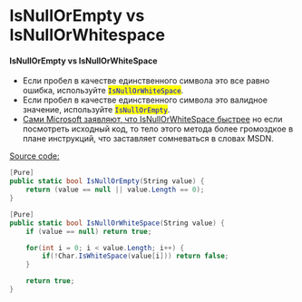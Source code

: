 # IsNullOrEmpty vs IsNullOrWhitespace

#### IsNullOrEmpty vs IsNullOrWhiteSpace

* Если пробел в качестве единственного символа это все равно ошибка, используйте <mark style="color:blue;">`IsNullOrWhiteSpace`</mark>.
* Если пробел в качестве единственного символа это валидное значение, используйте <mark style="color:blue;">`IsNullOrEmpty`</mark>.
* [Сами Microsoft заявляют, что IsNullOrWhiteSpace быстрее](https://learn.microsoft.com/ru-ru/dotnet/api/system.string.isnullorwhitespace?view=net-8.0) но если посмотреть исходный код, то тело этого метода более громоздкое в плане инструкций, что заставляет сомневаться в словах MSDN.

[Source code:](https://referencesource.microsoft.com/mscorlib/R/55e241b6143365ef.html)

```csharp
[Pure]
public static bool IsNullOrEmpty(String value) {
	return (value == null || value.Length == 0);
}

[Pure]
public static bool IsNullOrWhiteSpace(String value) {
	if (value == null) return true;

	for(int i = 0; i < value.Length; i++) {
		if(!Char.IsWhiteSpace(value[i])) return false;
	}

	return true;
}
```
